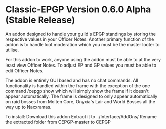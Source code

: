 # Classic-EPGP Version 0.6.0 Alpha (Stable Release)
An addon designed to handle your guild's EPGP standings by storing the respective values in your Officer Notes. Another primary function of the addon is to handle loot moderation which you must be the master looter to utilise.

For this addon to work, anyone using the addon must be able to at the very least view Officer Notes. To adjust EP and GP values you must be able to edit Officer Notes.

The addon is entirely GUI based and has no chat commands. All functionality is handled within the frame with the exception of the one command /cepgp show which will simply show the frame if it doesn't appear automatically.
The frame is designed to only appear automatically on raid bosses from Molten Core, Onyxia's Lair and World Bosses all the way up to Naxxramas.

To install:
  Download this addon
  Extract it to ../Interface/AddOns/
  Rename the extracted folder from CEPGP-master to CEPGP
